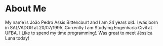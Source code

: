 
# About Me

My name is João Pedro Assis Bittencourt and I am 24 years old.
I was born in SALVADOR at 20/07/1995.
Currently I am Studying Engenharia Civil at UFBA.
I Like to spend my time programming!.
Was great to meet Jéssica Luna today!
